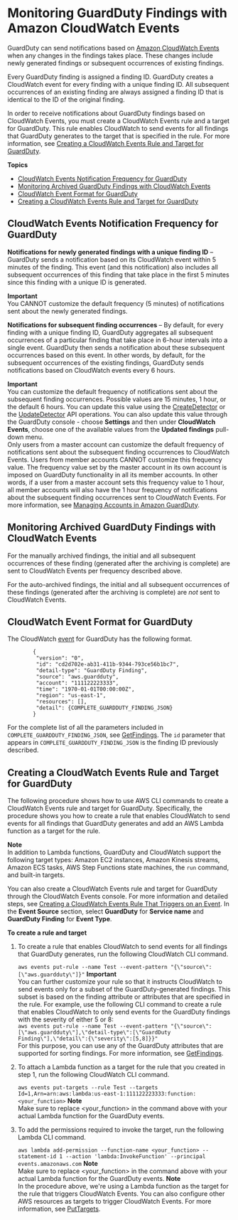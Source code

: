 # Monitoring GuardDuty Findings with Amazon CloudWatch Events<a name="guardduty_findings_cloudwatch"></a>

GuardDuty can send notifications based on [Amazon CloudWatch Events](https://docs.aws.amazon.com/AmazonCloudWatch/latest/events/WhatIsCloudWatchEvents.html) when any changes in the findings takes place\. These changes include newly generated findings or subsequent occurrences of existing findings\.

Every GuardDuty finding is assigned a finding ID\. GuardDuty creates a CloudWatch event for every finding with a unique finding ID\. All subsequent occurrences of an existing finding are always assigned a finding ID that is identical to the ID of the original finding\.

In order to receive notifications about GuardDuty findings based on CloudWatch Events, you must create a CloudWatch Events rule and a target for GuardDuty\. This rule enables CloudWatch to send events for all findings that GuardDuty generates to the target that is specified in the rule\. For more information, see [Creating a CloudWatch Events Rule and Target for GuardDuty](#guardduty_cloudwatch_example)\.

**Topics**
+ [CloudWatch Events Notification Frequency for GuardDuty](#guardduty_findings_cloudwatch_notification_frequency)
+ [Monitoring Archived GuardDuty Findings with CloudWatch Events](#guardduty_findings_cloudwatch_archived)
+ [CloudWatch Event Format for GuardDuty](#guardduty_findings_cloudwatch_format)
+ [Creating a CloudWatch Events Rule and Target for GuardDuty](#guardduty_cloudwatch_example)

## CloudWatch Events Notification Frequency for GuardDuty<a name="guardduty_findings_cloudwatch_notification_frequency"></a>

**Notifications for newly generated findings with a unique finding ID** – GuardDuty sends a notification based on its CloudWatch event within 5 minutes of the finding\. This event \(and this notification\) also includes all subsequent occurrences of this finding that take place in the first 5 minutes since this finding with a unique ID is generated\.

**Important**  
You CANNOT customize the default frequency \(5 minutes\) of notifications sent about the newly generated findings\.

**Notifications for subsequent finding occurrences** – By default, for every finding with a unique finding ID, GuardDuty aggregates all subsequent occurrences of a particular finding that take place in 6\-hour intervals into a single event\. GuardDuty then sends a notification about these subsequent occurrences based on this event\. In other words, by default, for the subsequent occurrences of the existing findings, GuardDuty sends notifications based on CloudWatch events every 6 hours\.

**Important**  
You can customize the default frequency of notifications sent about the subsequent finding occurrences\. Possible values are 15 minutes, 1 hour, or the default 6 hours\. You can update this value using the [CreateDetector](https://docs.aws.amazon.com/guardduty/latest/APIReference/API_CreateDetector.html) or the [UpdateDetector](https://docs.aws.amazon.com/guardduty/latest/APIReference/API_UpdateDetector.html) API operations\. You can also update this value through the GuardDuty console \- choose **Settings** and then under **CloudWatch Events**, choose one of the available values from the **Updated findings** pull\-down menu\.  
Only users from a master account can customize the default frequency of notifications sent about the subsequent finding occurrences to CloudWatch Events\. Users from member accounts CANNOT customize this frequency value\. The frequency value set by the master account in its own account is imposed on GuardDuty functionality in all its member accounts\. In other words, if a user from a master account sets this frequency value to 1 hour, all member accounts will also have the 1 hour frequency of notifications about the subsequent finding occurrences sent to CloudWatch Events\. For more information, see [Managing Accounts in Amazon GuardDuty](guardduty_accounts.md)\. 

## Monitoring Archived GuardDuty Findings with CloudWatch Events<a name="guardduty_findings_cloudwatch_archived"></a>

For the manually archived findings, the initial and all subsequent occurrences of these finding \(generated after the archiving is complete\) are sent to CloudWatch Events per frequency described above\.

For the auto\-archived findings, the initial and all subsequent occurrences of these findings \(generated after the archiving is complete\) are *not* sent to CloudWatch Events\.

## CloudWatch Event Format for GuardDuty<a name="guardduty_findings_cloudwatch_format"></a>

The CloudWatch [event](https://docs.aws.amazon.com/AmazonCloudWatch/latest/events/CloudWatchEventsandEventPatterns.html) for GuardDuty has the following format\.

```
        {
         "version": "0",
         "id": "cd2d702e-ab31-411b-9344-793ce56b1bc7",
         "detail-type": "GuardDuty Finding",
         "source": "aws.guardduty",
         "account": "111122223333",
         "time": "1970-01-01T00:00:00Z",
         "region": "us-east-1",
         "resources": [],
         "detail": {COMPLETE_GUARDDUTY_FINDING_JSON}
        }
```

For the complete list of all the parameters included in `COMPLETE_GUARDDUTY_FINDING_JSON`, see [GetFindings](https://docs.aws.amazon.com/guardduty/latest/APIReference/API_GetFindings.html#API_GetFindings_ResponseSyntax)\. The `id` parameter that appears in `COMPLETE_GUARDDUTY_FINDING_JSON` is the finding ID previously described\.

## Creating a CloudWatch Events Rule and Target for GuardDuty<a name="guardduty_cloudwatch_example"></a>

The following procedure shows how to use AWS CLI commands to create a CloudWatch Events rule and target for GuardDuty\. Specifically, the procedure shows you how to create a rule that enables CloudWatch to send events for all findings that GuardDuty generates and add an AWS Lambda function as a target for the rule\. 

**Note**  
In addition to Lambda functions, GuardDuty and CloudWatch support the following target types: Amazon EC2 instances, Amazon Kinesis streams, Amazon ECS tasks, AWS Step Functions state machines, the `run` command, and built\-in targets\.

You can also create a CloudWatch Events rule and target for GuardDuty through the CloudWatch Events console\. For more information and detailed steps, see [Creating a CloudWatch Events Rule That Triggers on an Event](https://docs.aws.amazon.com/AmazonCloudWatch/latest/events/Create-CloudWatch-Events-Rule.html)\. In the **Event Source** section, select **GuardDuty** for **Service name** and **GuardDuty Finding** for **Event Type**\. 

**To create a rule and target**

1. To create a rule that enables CloudWatch to send events for all findings that GuardDuty generates, run the following CloudWatch CLI command\.

   `aws events put-rule --name Test --event-pattern "{\"source\":[\"aws.guardduty\"]}"`
**Important**  
You can further customize your rule so that it instructs CloudWatch to send events only for a subset of the GuardDuty\-generated findings\. This subset is based on the finding attribute or attributes that are specified in the rule\. For example, use the following CLI command to create a rule that enables CloudWatch to only send events for the GuardDuty findings with the severity of either 5 or 8:   
`aws events put-rule --name Test --event-pattern "{\"source\":[\"aws.guardduty\"],\"detail-type\":[\"GuardDuty Finding\"],\"detail\":{\"severity\":[5,8]}}"`  
For this purpose, you can use any of the GuardDuty attributes that are supported for sorting findings\. For more information, see [GetFindings](https://docs.aws.amazon.com/guardduty/latest/APIReference/API_GetFindings.html)\.

1. To attach a Lambda function as a target for the rule that you created in step 1, run the following CloudWatch CLI command\.

   `aws events put-targets --rule Test --targets Id=1,Arn=arn:aws:lambda:us-east-1:111122223333:function:<your_function>`
**Note**  
Make sure to replace <your\_function> in the command above with your actual Lambda function for the GuardDuty events\.

1. To add the permissions required to invoke the target, run the following Lambda CLI command\.

   `aws lambda add-permission --function-name <your_function> --statement-id 1 --action 'lambda:InvokeFunction' --principal events.amazonaws.com`
**Note**  
Make sure to replace <your\_function> in the command above with your actual Lambda function for the GuardDuty events\.
**Note**  
In the procedure above, we're using a Lambda function as the target for the rule that triggers CloudWatch Events\. You can also configure other AWS resources as targets to trigger CloudWatch Events\. For more information, see [PutTargets](https://docs.aws.amazon.com/AmazonCloudWatchEvents/latest/APIReference/API_PutTargets.html)\.